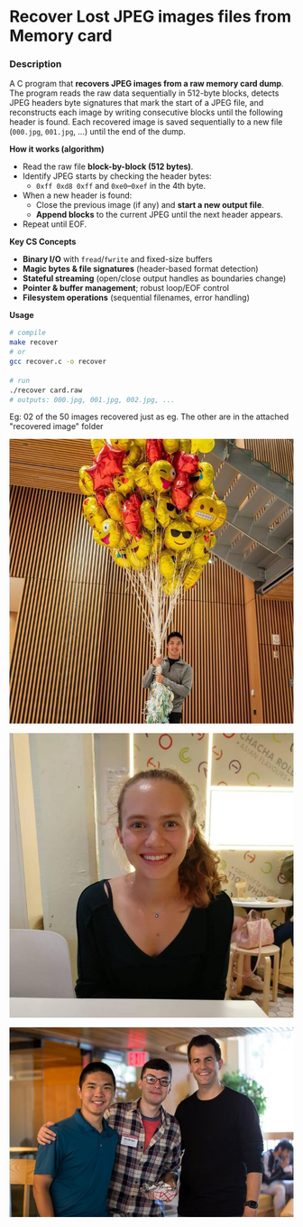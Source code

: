 # Recover Lost JPEG images files from Memory card

### Description 
A C program that **recovers JPEG images from a raw memory card dump**. The program reads the raw data sequentially in 512-byte blocks, detects JPEG headers byte signatures that mark the start of a JPEG file, and reconstructs each image by writing consecutive blocks until the following header is found. Each recovered image is saved sequentially to a new file (`000.jpg`, `001.jpg`, …) until the end of the dump.


**How it works (algorithm)**
- Read the raw file **block-by-block (512 bytes)**.
- Identify JPEG starts by checking the header bytes:
  - `0xff 0xd8 0xff` and `0xe0`–`0xef` in the 4th byte.
- When a new header is found:
  - Close the previous image (if any) and **start a new output file**.
  - **Append blocks** to the current JPEG until the next header appears.
- Repeat until EOF.

**Key CS Concepts**
- **Binary I/O** with `fread`/`fwrite` and fixed-size buffers  
- **Magic bytes & file signatures** (header-based format detection)  
- **Stateful streaming** (open/close output handles as boundaries change)  
- **Pointer & buffer management**; robust loop/EOF control  
- **Filesystem operations** (sequential filenames, error handling)





**Usage**
```bash
# compile
make recover
# or
gcc recover.c -o recover

# run
./recover card.raw
# outputs: 000.jpg, 001.jpg, 002.jpg, ...
```

Eg: 02 of the 50 images recovered just as eg. The other are in the attached "recovered image" folder

![Images](/images/recovered%20images%20sample%20for%204.2%20Recover/000.jpg)

![Images](/images/recovered%20images%20sample%20for%204.2%20Recover/002.jpg)

![Images](/images/recovered%20images%20sample%20for%204.2%20Recover/007.jpg)